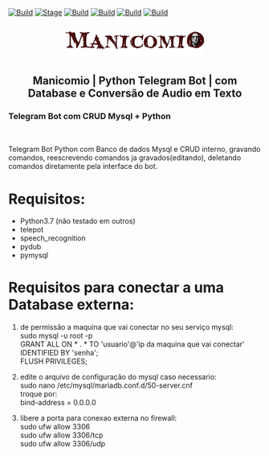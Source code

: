 [![Build](https://img.shields.io/badge/dev-gorpo-brightgreen.svg)]()
[![Stage](https://img.shields.io/badge/Release-Stable-brightgreen.svg)]()
[![Build](https://img.shields.io/badge/python-v3.7-blue.svg)]()
[![Build](https://img.shields.io/badge/windows-7%208%2010-blue.svg)]()
[![Build](https://img.shields.io/badge/Linux-Ubuntu%20Debian-orange.svg)]()
[![Build](https://img.shields.io/badge/arquiterura-64bits-blue.svg)]()

<h6 align="center">
   <img src="https://raw.githubusercontent.com/gorpo/Manicomio-Boot-Theme/master/manicomio/boot.png" width="55%"></img>
       <h2 align="center">Manicomio | Python Telegram Bot | com Database e Conversão de Audio em  Texto</h2>
  </h6>
<h3>Telegram Bot com CRUD Mysql + Python</h3><br>

<p>Telegram Bot Python com Banco de dados Mysql e CRUD interno, gravando comandos, reescrevendo comandos ja gravados(editando), deletando comandos diretamente pela interface do bot.</p>

# Requisitos:
- Python3.7 (não testado em outros)
- telepot
- speech_recognition 
- pydub 
- pymysql

# Requisitos para conectar a uma Database externa:

1. de permissão a maquina que vai conectar no seu serviço mysql:<br>
    sudo mysql -u root -p<br>
    GRANT ALL  ON * . * TO 'usuario'@'ip da maquina que vai conectar' IDENTIFIED BY 'senha';<br>
    FLUSH PRIVILEGES;<br>

2. edite o arquivo de configuração do mysql caso necessario:    <br>
    sudo nano  /etc/mysql/mariadb.conf.d/50-server.cnf<br>
troque por: <br>
    bind-address  = 0.0.0.0<br>

3. libere a porta para conexao externa no firewall:<br>
    sudo ufw allow 3306<br>
    sudo ufw allow 3306/tcp<br>
    sudo ufw allow 3306/udp<br>

